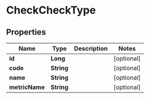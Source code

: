

# CheckCheckType


## Properties

| Name | Type | Description | Notes |
|------------ | ------------- | ------------- | -------------|
|**id** | **Long** |  |  [optional] |
|**code** | **String** |  |  [optional] |
|**name** | **String** |  |  [optional] |
|**metricName** | **String** |  |  [optional] |



